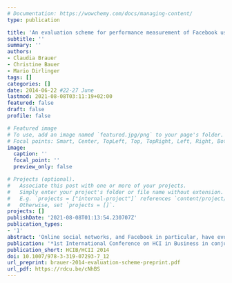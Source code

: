 ```yaml
---
# Documentation: https://wowchemy.com/docs/managing-content/
type: publication

title: 'An evaluation scheme for performance measurement of Facebook use: an example of social organizations in Vienna'
subtitle: ''
summary: ''
authors:
- Claudia Brauer
- Christine Bauer
- Mario Dirlinger
tags: []
categories: []
date: 2014-06-22 #22-27 June
lastmod: 2021-08-08T03:11:19+02:00
featured: false
draft: false
profile: false

# Featured image
# To use, add an image named `featured.jpg/png` to your page's folder.
# Focal points: Smart, Center, TopLeft, Top, TopRight, Left, Right, BottomLeft, Bottom, BottomRight.
image:
  caption: ''
  focal_point: ''
  preview_only: false

# Projects (optional).
#   Associate this post with one or more of your projects.
#   Simply enter your project's folder or file name without extension.
#   E.g. `projects = ["internal-project"]` references `content/project/deep-learning/index.md`.
#   Otherwise, set `projects = []`.
projects: []
publishDate: '2021-08-08T01:13:54.230707Z'
publication_types:
- '1'
abstract: 'Online social networks, and Facebook in particular, have evolved from a niche to a mass phenomenon. Organizations have recognized the impor- tance of using Facebook to achieve their organizational goals. Still, literature lacks a systematic evaluation scheme for measuring the performance of an organization’s Facebook use. When investigating how organizations use Face- book, research tends to focus on for-profit organizations, overlooking the way social organizations use Facebook. This article introduces an evaluation scheme that includes nine categories of performance measurement. Applying the scheme to Facebook’s use by social organisations in Vienna, we demonstrate the scheme’s applicability. Plus, by using various indicators and benchmarks, we evaluate the level of sophistication of each organization’s use of Facebook. We investigated all 517 social organizations based in Vienna, including those in all fields of practice, based on publicly available Facebook data from January to June 2012. The analysis reveals that the majority of social organizations are beginners at utilizing Facebook’s potential.'
publication: '*1st International Conference on HCI in Business in conjunction with 16th International Conference on Human-Computer Interaction*'
publication_short: HCIB/HCII 2014
doi: 10.1007/978-3-319-07293-7_12
url_preprint: brauer-2014-evaluation-scheme-preprint.pdf
url_pdf: https://rdcu.be/cNhBS
---
```

